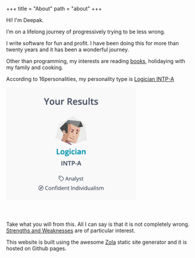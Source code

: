 +++
title = "About"
path = "about"
+++

Hi! I'm Deepak.

I’m on a lifelong journey of progressively trying to be less wrong.

I write software for fun and profit. I have been doing this for more than twenty years and it has been a wonderful journey.

Other than programming, my interests are reading <a href="/bookshelf">books</a>, holidaying with my family and cooking.

According to 16personalities, my personality type is [Logician INTP-A](https://www.16personalities.com/intp-personality)

<img src="/images/personality-type.png" style="width:350px;margin-bottom:40px;" />

Take what you will from this. All I can say is that it is not completely wrong. [Strengths and Weaknesses](https://www.16personalities.com/intp-strengths-and-weaknesses) are of particular interest.

This website is built using the awesome [Zola](https://www.getzola.org/) static site generator and it is hosted on Github pages.

